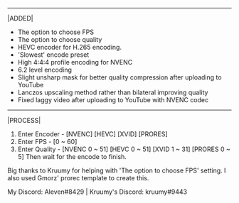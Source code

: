  _____
|ADDED|

 - The option to choose FPS
 - The option to choose quality
 - HEVC encoder for H.265 encoding.
 - 'Slowest' encode preset
 - High 4:4:4 profile encoding for NVENC
 - 6.2 level encoding
 - Slight unsharp mask for better quality compression after uploading to YouTube
 - Lanczos upscaling method rather than bilateral improving quality
 - Fixed laggy video after uploading to YouTube with NVENC codec
 _______
|PROCESS|

1. Enter Encoder - [NVENC] [HEVC] [XVID] [PRORES]
2. Enter FPS - [0 ~ 60]
3. Enter Quality - [NVENC 0 ~ 51] [HEVC 0 ~ 51] [XVID 1 ~ 31] [PRORES 0 ~ 5]
Then wait for the encode to finish.

Big thanks to Kruumy for helping with 'The option to choose FPS' setting.
I also used Gmorz' prorec template to create this.

My Discord: Aleven#8429 | Kruumy's Discord: kruumy#9443
